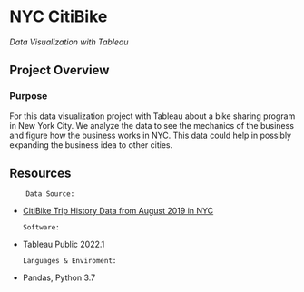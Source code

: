 # NYC CitiBike
*Data Visualization with Tableau*

## Project Overview
### Purpose

For this data visualization project with Tableau about a bike sharing program in New York City. We analyze the data to see the mechanics of the business and figure how the business works in NYC.  This data could help in possibly expanding the business idea to other cities.


## Resources
        
        Data Source:
  - [CitiBike Trip History Data from August 2019 in NYC](https://www.citibikenyc.com/system-data)
        
        Software:
  - Tableau Public 2022.1
        
        Languages & Enviroment:
  - Pandas, Python 3.7
    
